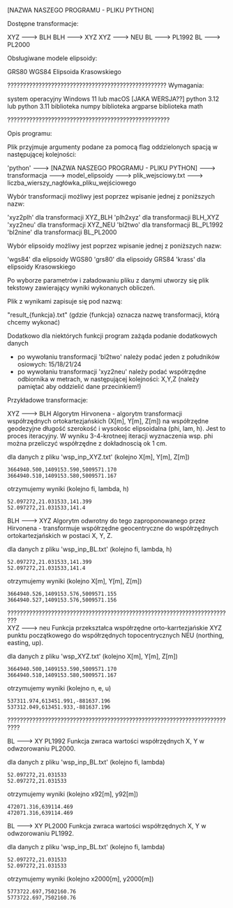 [NAZWA NASZEGO PROGRAMU - PLIKU PYTHON]


Dostępne transformacje:

   XYZ ---> BLH
   BLH ---> XYZ
   XYZ ---> NEU
   BL ---> PL1992
   BL ---> PL2000

 
Obsługiwane modele elipsoidy:

   GRS80
   WGS84
   Elipsoida Krasowskiego
 
???????????????????????????????????????????????????
Wymagania:

   system operacyjny Windows 11 lub macOS [JAKA WERSJA??]
   python 3.12 lub python 3.11
   biblioteka numpy
   biblioteka argparse
   biblioteka math
  
????????????????????????????????????????????????????


Opis programu:
 
 Plik przyjmuje argumenty podane za pomocą flag oddzielonych spacją w następującej kolejności:


'python' ---> [NAZWA NASZEGO PROGRAMU - PLIKU PYTHON] ---> transformacja ---> model_elipsoidy --->  plik_wejsciowy.txt ---> liczba_wierszy_nagłówka_pliku_wejściowego   


  Wybór transformacji możliwy jest poprzez wpisanie jednej z poniższych nazw:

   'xyz2plh' dla transformacji XYZ_BLH
   'plh2xyz' dla transformacji BLH_XYZ
   'xyz2neu' dla transformacji XYZ_NEU
   'bl2two' dla transformacji BL_PL1992
   'bl2nine' dla transformacji BL_PL2000
  

  Wybór elipsoidy możliwy jest poprzez wpisanie jednej z poniższych nazw:

   'wgs84' dla elipsoidy WGS80
   'grs80' dla elipsoidy GRS84
   'krass' dla elipsoidy Krasowskiego

  
  Po wyborze parametrów i załadowaniu pliku z danymi utworzy się plik tekstowy zawierający wyniki wykonanych obliczeń.

  Plik z wynikami zapisuje się pod nazwą:

  "result_{funkcja}.txt"
  (gdzie {funkcja} oznacza nazwę transformacji, którą chcemy wykonać)


  Dodatkowo dla niektórych funkcji program zażąda podanie dodatkowych danych
 
 - po wywołaniu transformacji 'bl2two' należy podać jeden z południków osiowych: 15/18/21/24
 - po wywołaniu transformacji 'xyz2neu' należy podać współrzędne odbiornika w metrach, w następującej kolejności: X,Y,Z 
  (należy pamiętać aby oddzielić dane przecinkiem!)
  
  
Przykładowe transformacje:
  

 XYZ ---> BLH
  Algorytm Hirvonena - algorytm transformacji współrzędnych ortokartezjańskich (X[m], Y[m], Z[m])
   na współrzędne geodezyjne długość szerokość i wysokośc elipsoidalna (phi, lam, h). Jest to proces iteracyjny. 
   W wyniku 3-4-krotneej iteracji wyznaczenia wsp. phi można przeliczyć współrzędne z dokładnoscią ok 1 cm. 

  dla danych z pliku 'wsp_inp_XYZ.txt' (kolejno X[m], Y[m], Z[m])

    3664940.500,1409153.590,5009571.170
    3664940.510,1409153.580,5009571.167

  otrzymujemy wyniki (kolejno fi, lambda, h)

    52.097272,21.031533,141.399
    52.097272,21.031533,141.4

  
 BLH ---> XYZ
  Algorytm odwrotny do tego zaproponowanego przez Hirvonena - transformuje współrzędne geocentryczne
   do współrzędnych ortokartezjańskich w postaci X, Y, Z.

  dla danych z pliku 'wsp_inp_BL.txt' (kolejno fi, lambda, h)

    52.097272,21.031533,141.399
    52.097272,21.031533,141.4

  otrzymujemy wyniki (kolejno X[m], Y[m], Z[m])

    3664940.526,1409153.576,5009571.155
    3664940.527,1409153.576,5009571.156



?????????????????????????????????????????????????????????????????????????  
 XYZ ---> neu
  Funkcja przekształca współrzędne orto-karrtezjańskie XYZ punktu początkowego
   do współrzędnych topocentrycznych NEU (northing, easting, up).

  dla danych z pliku 'wsp_XYZ.txt' (kolejno X[m], Y[m], Z[m])

    3664940.500,1409153.590,5009571.170
    3664940.510,1409153.580,5009571.167
  
  otrzymujemy wyniki (kolejno n, e, u)
  
    537311.974,613451.991,-881637.196
    537312.049,613451.933,-881637.196
  
??????????????????????????????????????????????????????????????????????????


  
 BL ---> XY PL1992
  Funkcja zwraca wartości współrzędnych X, Y  w odwzorowaniu PL2000.

  dla danych z pliku 'wsp_inp_BL.txt' (kolejno fi, lambda)
  
    52.097272,21.031533
    52.097272,21.031533

  otrzymujemy wyniki (kolejno x92[m], y92[m])

    472071.316,639114.469
    472071.316,639114.469

  
 BL ---> XY PL2000
  Funkcja zwraca wartości współrzędnych X, Y  w odwzorowaniu PL1992.
  
  dla danych z pliku 'wsp_inp_BL.txt' (kolejno fi, lambda)
  
    52.097272,21.031533
    52.097272,21.031533
  
  otrzymujemy wyniki (kolejno x2000[m], y2000[m])

    5773722.697,7502160.76
    5773722.697,7502160.76 

   
   



